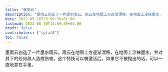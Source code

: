 ```yaml
---
title: "墨雨云"
description: "墨雨云创造了一片墨水雨云。雨云在地图上方逐渐漂移，在地面上涂抹墨水，并对其下的任何敌人造成伤害。"
date: 2022-05-16T13:59:39+01:00
lastmod: 2022-08-10T13:59:39+01:00
draft: false
contributors: ["splat8"]
toc: false
---
```


墨雨云创造了一片墨水雨云。雨云在地图上方逐渐漂移，在地面上涂抹墨水，并对其下的任何敌人造成伤害。这个特技可以被激活后，如果它不被抛出的话，可以一直地拿在手里。